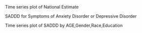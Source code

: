 Time series plot of National Estimate 

SADDD for Symptoms of Anxiety Disorder or Depressive Disorder

Time series plot of SADDD by AGE,Gender,Race,Education
